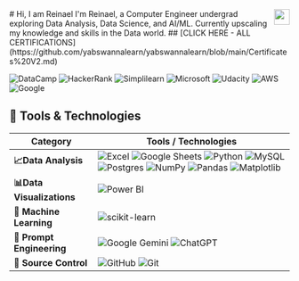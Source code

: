 <a href="https://www.linkedin.com/in/reinael-yabut-83b735303">
  <img src="https://img.shields.io/badge/LinkedIn-%230077B5.svg?logo=linkedin&logoColor=white"
       align="right" height="28">
</a>
# Hi, I am Reinael  
I'm Reinael, a Computer Engineer undergrad exploring Data Analysis, Data Science, and AI/ML. Currently upscaling my knowledge and skills in the Data world.
## [CLICK HERE - ALL CERTIFICATIONS](https://github.com/yabswannalearn/yabswannalearn/blob/main/Certificates%20V2.md)

![DataCamp](https://img.shields.io/badge/DataCamp-003B49?style=for-the-badge&logo=datacamp&logoColor=white) ![HackerRank](https://img.shields.io/badge/HackerRank-2EC866?style=for-the-badge&logo=hackerrank&logoColor=white) ![Simplilearn](https://img.shields.io/badge/Simplilearn-FF6C2C?style=for-the-badge&logo=simplilearn&logoColor=white) ![Microsoft](https://img.shields.io/badge/Microsoft-0078D4?style=for-the-badge&logo=microsoft&logoColor=white)
![Udacity](https://img.shields.io/badge/Udacity-02B3E4?style=for-the-badge&logo=udacity&logoColor=white) ![AWS](https://img.shields.io/badge/AWS-232F3E?style=for-the-badge&logo=amazon-aws&logoColor=white) ![Google](https://img.shields.io/badge/Google-4285F4?style=for-the-badge&logo=google&logoColor=white)
## 💼 Tools & Technologies

| Category                  | Tools / Technologies                                                                                                                                                                                                                                                                                                                                                                                                                                                                                                                                                                                                                                                                                                                                                                                                                                                                                                        |
| ------------------------- | --------------------------------------------------------------------------------------------------------------------------------------------------------------------------------------------------------------------------------------------------------------------------------------------------------------------------------------------------------------------------------------------------------------------------------------------------------------------------------------------------------------------------------------------------------------------------------------------------------------------------------------------------------------------------------------------------------------------------------------------------------------------------------------------------------------------------------------------------------------------------------------------------------------------------- |
| **📈Data Analysis**       | ![Excel](https://img.shields.io/badge/Excel-217346?style=for-the-badge&logo=microsoft-excel&logoColor=white) ![Google Sheets](https://img.shields.io/badge/Google%20Sheets-34A853?style=for-the-badge&logo=google-sheets&logoColor=white) ![Python](https://img.shields.io/badge/python-3670A0?style=for-the-badge&logo=python&logoColor=ffdd54) ![MySQL](https://img.shields.io/badge/mysql-4479A1.svg?style=for-the-badge&logo=mysql&logoColor=white)![Postgres](https://img.shields.io/badge/postgres-%23316192.svg?style=for-the-badge&logo=postgresql&logoColor=white) ![NumPy](https://img.shields.io/badge/numpy-%23013243.svg?style=for-the-badge&logo=numpy&logoColor=white) ![Pandas](https://img.shields.io/badge/pandas-%23150458.svg?style=for-the-badge&logo=pandas&logoColor=white) ![Matplotlib](https://img.shields.io/badge/Matplotlib-%23ffffff.svg?style=for-the-badge&logo=Matplotlib&logoColor=black) |
| **📊Data Visualizations** | ![Power BI](https://img.shields.io/badge/Power%20BI-F2C811?style=for-the-badge&logo=powerbi&logoColor=black)                                                                                                                                                                                                                                                                                                                                                                                                                                                                                                                                                                                                                                                                                                                                                                                                                |
| 🤖 **Machine Learning**   | ![scikit-learn](https://img.shields.io/badge/scikit--learn-%23F7931E.svg?style=for-the-badge&logo=scikit-learn&logoColor=white)                                                                                                                                                                                                                                                                                                                                                                                                                                                                                                                                                                                                                                                                                                                                                                                             |
| 💬 **Prompt Engineering** | ![Google Gemini](https://img.shields.io/badge/google%20gemini-8E75B2?style=for-the-badge&logo=google%20gemini&logoColor=white) ![ChatGPT](https://img.shields.io/badge/ChatGPT-10A37F?style=for-the-badge&logo=openai&logoColor=white) <br>                                                                                                                                                                                                                                                                                                                                                                                                                                                                                                                                                                                                                                                                                 |
| 🔧 **Source Control**     | ![GitHub](https://img.shields.io/badge/github-%23121011.svg?style=for-the-badge&logo=github&logoColor=white) ![Git](https://img.shields.io/badge/git-%23F05033.svg?style=for-the-badge&logo=git&logoColor=white)                                                                                                                                                                                                                                                                                                                                                                                                                                                                                                                                                                                                                                                                                                            |


